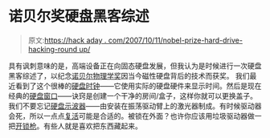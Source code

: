 # 诺贝尔奖硬盘黑客综述

> 原文:[https://hack aday . com/2007/10/11/nobel-prize-hard-drive-hacking-round up/](https://hackaday.com/2007/10/11/nobel-prize-hard-drive-hacking-roundup/)

具有讽刺意味的是，高端设备正在向固态硬盘发展，但我认为是时候进行一次硬盘黑客综述了，以纪念[诺贝尔物理学奖](http://blog.wired.com/wiredscience/2007/10/hard-drive-tech.html)因当今磁性硬盘背后的技术而获奖。
我们最近看到了这个很棒的[硬盘时钟](http://www.hackaday.com/2007/09/15/hard-drive-clock-not-a-lame-clock-with-a-hd-face/)——它使用实际的硬盘硬件来显示时间。然后是现在经典的[硬盘窗口](http://www.hackaday.com/2004/11/08/make-a-clear-hard-drive/)——诀窍是创建一个干净的房间/盒子，这样你就可以更换盖子。我们不要忘记[硬盘示波器](http://www.hackaday.com/2006/04/25/hard-drive-oscilloscope/)——由安装在振荡驱动臂上的激光器制成。有时候驱动器会死，所以一点点[复活](http://www.hackaday.com/2005/11/17/hard-drive-resurrection/)可能是合适的。被锁在外面？也许你应该用垃圾驱动器做一把[开锁枪](http://www.hackaday.com/2005/04/29/hard-drive-and-mouse-lockpick/)。有些人就是喜欢把东西藏起来。